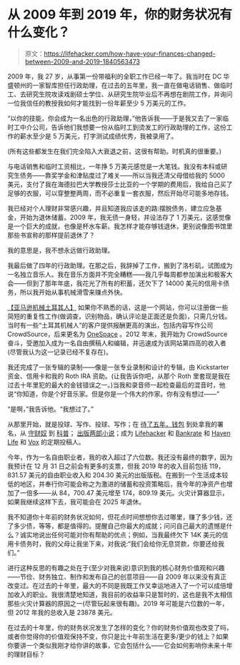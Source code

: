 # 从 2009 年到 2019 年，你的财务状况有什么变化？

> 原文：<https://lifehacker.com/how-have-your-finances-changed-between-2009-and-2019-1840563473>

2009 年，我 27 岁，从事第一份带福利的全职工作已经一年了。我当时在 DC 华盛顿州的一家智库担任行政助理，在过去的五年里，我一直在做电话销售、做临时工、去研究生院攻读戏剧硕士学位、从研究生院毕业后不再想在剧院工作，并询问一位我信任的教授我如何才能找到一份年薪至少 5 万美元的工作。



“以你的技能，你会成为一名出色的行政助理，”他告诉我——于是我又去了一家临时工中介公司，告诉他们我想要一份从临时工到烫发工的行政助理的工作，这份工作的薪水至少是 5 万美元，打字测试成绩优秀，我被录用了。

(所有这些都发生在我们完全陷入大衰退之前，这很有帮助。时机真的很重要。)

与电话销售和临时工资相比，一年挣 5 万美元感觉是一大笔钱。我没有本科或研究生债务——靠奖学金和津贴度过了难关——所以当我还清父母借给我的 5000 美元，支付了我在海德拉巴大学教授莎士比亚的一个学期的费用后，我给自己买了足够的衣服，可以穿整整两周，而不必重复一套衣服，然后开始尽可能多地存钱。

我已经对个人理财非常感兴趣，并且知道我应该走的路:摆脱债务，建立应急基金，开始为退休储蓄。2009 年，我无债一身轻，并设法存了 1 万美元，这感觉像是一个巨大的成就，也像是杯水车薪。我怎样才能存够钱退休，更别说像图书馆里那些书宣称的那样提前退休了？

我的意思是，我不想永远做行政助理。

我最后做了四年的行政助理。在那之后，我辞掉了工作，搬到了洛杉矶，试图成为一名独立音乐人。我在音乐方面并不完全糟糕——我几乎每周都参加演出和极客大会——但到了那年年底，我花光了所有的积蓄，还欠下了 14000 美元的信用卡债务，所以我开始从事机械滑雪来赚点外快。

[【亚马逊机械土耳其人】](https://www.mturk.com/) 如果你不熟悉的话，这是一个网站，你可以注册做一些简短的重复性工作(做调查，识别物品，确认评论是正面还是负面)，只需几分钱。当时有一些“土耳其机械人”的客户提供报酬更高的演出，包括内容写作公司 CrowdSource，后来更名为 [OneSpace](https://www.crowdsource.com/workforce/) 。2012 年末，我开始为 CrowdSource 奋斗，受邀加入成为一名自由撰稿人和编辑，并迅速成为该网站第四高的收入者(尽管我认为这一记录已经不复存在)。

我还完成了一张专辑的录制——像是一张专业录制和设计的专辑，由 Kickstarter 资金、信用卡和我的 Roth IRA 资助。(让我告诉你吧，从那个 Roth 里套现是我在过去十年里犯的最大的金钱错误之一。)当我和录音师一起检查最后的混音时，他说“你知道，你是个好音乐家。但是你是一个伟大的作家。你有没有想过——”

“是啊，”我告诉他。“我想过了。”

从那里开始，就是投球、写作、投球、写作；在 [待了五年，钱包](https://www.thebillfold.com/) 到处拿我的署名，从 [守财奴](https://www.thepennyhoarder.com/author/nicoledieker/) 到 [科普](https://www.popsci.com/hamilton-musical-most-addicting-album-ever/)； [出版两部小说](https://www.nicoledieker.com/books/)；成为 [Lifehacker](https://kinja.com/nicoledieker) 和 [Bankrate](https://www.bankrate.com/authors/nicole-dieker/) 和 [Haven Life](https://havenlife.com/blog/) 和 [Vox](https://www.vox.com/the-goods/2019/3/26/18255131/moving-midwest-cedar-rapids) 的定期投稿人。

今年，作为一名自由职业者，我的收入超过了六位数。我还没有最终的数字，因为我预计在 12 月 31 日之前会有更多的支票，但我 2019 年的收入目前包括 119，831.57 美元的自由职业收入和 204.30 美元的出版版税。在搬到一个生活成本较低的地区，并奉行你可能会称之为激进的储蓄和投资策略后，我今年的净资产也增加了一倍多——从 84，700.47 美元增至 174，809.19 美元。火灾计算器显示，如果我继续这样下去，我可能会在 2025 年退休。

我不知道你十年前的财务状况如何，但花点时间想想你去过哪里，赚了多少钱，还了多少债，等等，都是值得的。提醒自己你最大的成就；问问自己最大的遗憾是什么？诚实地说出任何可能对你有帮助的优点；例如，当我最终欠下 14K 美元的信用卡债务时，我的父母让我坐下来，对我说:“我们会给你无息贷款，你要还给我们。”

进行这种反思的有趣之处在于(至少对我来说)意识到我的核心财务价值观和兴趣——节俭、财务独立、制作和发布自己的创意项目——自 2009 年以来没有真正改变过。在过去的十年里，最大的不同是我既工作又幸运地进入了一个可以成倍增加收入的职业。我很清楚地知道，我目前的收益率只是暂时的，这也是我不太相信那些火灾计算器的原因之一(尽管玩起来很有趣)。2019 年可能是六位数的一年，但 2012 年我的总收入是 23878 美元。

在过去的十年里，你的财务状况发生了怎样的变化？你的财务价值观也改变了吗，或者你觉得你的价值观保持不变，你只是比十年前生活在更多/更少的钱上？如果你要讲一个类似我刚才给你讲的故事，它会包括什么——它会如何影响你未来十年的理财目标？